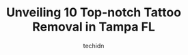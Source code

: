 ---
layout: ampstory
image: https://i0.wp.com/www.depkes.org/wp-content/uploads/2023/06/tattoo-removal-0-in-tampa-fl-1685766559.jpeg?resize=640,853
author: techidn
featured: false
description: Discover the impressive array of Tattoo Removal options in Tampa FL, where you can find 10 of the largest Tattoo Removal establishments in the area. From renowned classics to hidden gems, Ta
title: Unveiling 10 Top-notch Tattoo Removal in Tampa FL
cover:
   title: Unveiling 10 Top-notch Tattoo Removal in Tampa FL
   subtitle: Rickpate
   background: https://www.depkes.org/wp-content/uploads/2023/06/tattoo-removal-0-in-tampa-fl-1685766559.jpeg

pages: 
 - layout: thirds
   top: <h1>#1 Arviv Medical Aesthetics</h1>
   bottom: "<p>Highly recommend! This is the only place I trust to get my eyelash extension at. Ive been going to Sharon Arviv for about 4 years and she is an eyelash guru! Always pr</p>"
   background: https://www.depkes.org/wp-content/uploads/2023/06/tattoo-removal-1-in-tampa-fl-1685766559.jpeg
   backgroundblur: true
 - layout: thirds
   top: <h1>#2 Removery Tattoo Removal & Fading</h1>
   bottom: "<p>Coral and Robin and the entire Team at the Tampa Office are absolutely amazing! My journey started back in 2020 and I am happy to report I am finally done. My results are</p>"
   background: https://www.depkes.org/wp-content/uploads/2023/06/tattoo-removal-2-in-tampa-fl-1685766560.jpeg
   cta:
      link: https://www.depkes.org/blog/unveiling-10-top-notch-tattoo-removal-in-tampa-fl/
      text: Unveiling 10 Top-notch Tattoo Removal in Tampa FL
 - layout: thirds
   top: <h1>#3 Momentum Tattoo Tampa</h1>
   bottom: "<p>3675 S West Shore Blvd, Tampa, FL 33629, United States</p>"
   background: https://www.depkes.org/wp-content/uploads/2023/06/tattoo-removal-3-in-tampa-fl-1685766560.jpeg
   cta:
      link: https://www.depkes.org/blog/unveiling-10-top-notch-tattoo-removal-in-tampa-fl/
      text: Unveiling 10 Top-notch Tattoo Removal in Tampa FL
 - layout: thirds
   top: <h1>#4 Erasable Inc.</h1>
   bottom: "<p>4144 N Armenia Ave # 250, Tampa, FL 33607, United States</p>"
   background: https://images.unsplash.com/photo-1524169358666-79f22534bc6e?ixlib=rb-4.0.3&ixid=MnwxMjA3fDB8MHxwaG90by1wYWdlfHx8fGVufDB8fHx8&auto=format&fit=crop&w=640&h=853&q=80
   cta:
      link: https://www.depkes.org/blog/unveiling-10-top-notch-tattoo-removal-in-tampa-fl/
      text: Unveiling 10 Top-notch Tattoo Removal in Tampa FL
 - layout: thirds
   top: <h1>#5 The Aesthetics Lab</h1>
   bottom: "<p>4014 W Estrella St STE A, Tampa, FL 33629, United States</p>"
   background: https://images.unsplash.com/photo-1595364397663-fca4f075d796?ixlib=rb-4.0.3&ixid=MnwxMjA3fDB8MHxwaG90by1wYWdlfHx8fGVufDB8fHx8&auto=format&fit=crop&w=640&h=853&q=80
   cta:
      link: https://www.depkes.org/blog/unveiling-10-top-notch-tattoo-removal-in-tampa-fl/
      text: Unveiling 10 Top-notch Tattoo Removal in Tampa FL
 - layout: thirds
   top: <h1>#6 Skintellect Laser & Aesthetics</h1>
   bottom: "<p>10840 Sheldon Rd A, Tampa, FL 33626, United States</p>"
   background: https://images.unsplash.com/photo-1632260260864-caf7fde5ec36?ixlib=rb-4.0.3&ixid=MnwxMjA3fDB8MHxwaG90by1wYWdlfHx8fGVufDB8fHx8&auto=format&fit=crop&w=640&h=853&q=80
   cta:
      link: https://www.depkes.org/blog/unveiling-10-top-notch-tattoo-removal-in-tampa-fl/
      text: Unveiling 10 Top-notch Tattoo Removal in Tampa FL
 - layout: thirds
   top: <h1>#7 Body Details</h1>
   bottom: "<p>1107 Assembly Dr Suite D-160, Tampa, FL 33607, United States</p>"
   background: https://images.unsplash.com/photo-1531169509526-f8f1fdaa4a67?ixlib=rb-4.0.3&ixid=MnwxMjA3fDB8MHxwaG90by1wYWdlfHx8fGVufDB8fHx8&auto=format&fit=crop&w=640&h=853&q=80
   cta:
      link: https://www.depkes.org/blog/unveiling-10-top-notch-tattoo-removal-in-tampa-fl/
      text: Unveiling 10 Top-notch Tattoo Removal in Tampa FL
 - layout: thirds
   middle: Continue reading...
   background: https://images.unsplash.com/photo-1580610447943-1bfbef5efe07?ixlib=rb-4.0.3&ixid=MnwxMjA3fDB8MHxwaG90by1wYWdlfHx8fGVufDB8fHx8&auto=format&fit=crop&w=640&h=853&q=80
   cta:
      link: https://www.depkes.org/blog/unveiling-10-top-notch-tattoo-removal-in-tampa-fl/
      text: Unveiling 10 Top-notch Tattoo Removal in Tampa FL
      
---